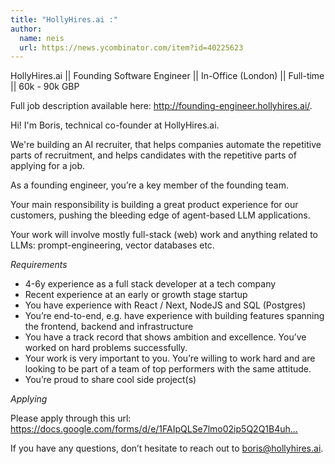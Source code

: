 ```yaml
---
title: "HollyHires.ai :"
author:
  name: neis
  url: https://news.ycombinator.com/item?id=40225623
---
```

HollyHires.ai || Founding Software Engineer || In-Office (London) || Full-time || 60k - 90k GBP

Full job description available here: <a href="http:&#x2F;&#x2F;founding-engineer.hollyhires.ai&#x2F;" rel="nofollow">http:&#x2F;&#x2F;founding-engineer.hollyhires.ai&#x2F;</a>.

Hi! I&#x27;m Boris, technical co-founder at HollyHires.ai.

We&#x27;re building an AI recruiter, that helps companies automate the repetitive parts of recruitment, and helps candidates with the repetitive parts of applying for a job.

As a founding engineer, you’re a key member of the founding team.

Your main responsibility is building a great product experience for our customers, pushing the bleeding edge of agent-based LLM applications.

Your work will involve mostly full-stack (web) work and anything related to LLMs: prompt-engineering, vector databases etc.

*Requirements*

- 4-6y experience as a full stack developer at a tech company
- Recent experience at an early or growth stage startup
- You have experience with React &#x2F; Next, NodeJS and SQL (Postgres)
- You’re end-to-end, e.g. have experience with building features spanning the frontend, backend and infrastructure
- You have a track record that shows ambition and excellence. You’ve worked on hard problems successfully.
- Your work is very important to you. You’re willing to work hard and are looking to be part of a team of top performers with the same attitude.
- You’re proud to share cool side project(s)

*Applying*

Please apply through this url: <a href="https:&#x2F;&#x2F;docs.google.com&#x2F;forms&#x2F;d&#x2F;e&#x2F;1FAIpQLSe7lmo02ip5Q2Q1B4uhXksayvDI0fyKZiP5Dzk6KBN0Mov9WA&#x2F;viewform" rel="nofollow">https:&#x2F;&#x2F;docs.google.com&#x2F;forms&#x2F;d&#x2F;e&#x2F;1FAIpQLSe7lmo02ip5Q2Q1B4uh...</a>

If you have any questions, don’t hesitate to reach out to boris@hollyhires.ai.

